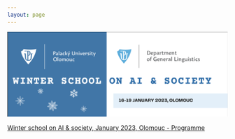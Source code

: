 ```yaml
---
layout: page
---
```


![Winter school Olomouc](/assets/img/2023-ws-ai-olomouc.png)

[Winter school on AI & society, January 2023, Olomouc - Programme](/2023-ws-ai-programme/)

